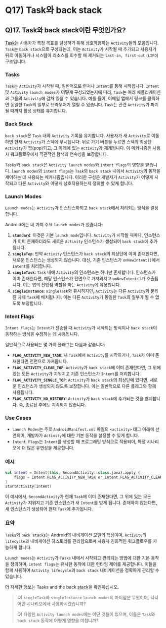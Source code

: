 # Q17) Task와 back stack

## Q)17. Task와 back stack이란 무엇인가요?

[Task](https://developer.android.com/guide/components/activities/tasks-and-back-stack)는 사용자가 특정 목표를 달성하기 위해 상호작용하는 `Activity`들의 모음입니다.
`Task`는 `back stack`으로 구성되는데, 이는 `Activity`가 시작될 때 추가되고 사용자가 뒤로 이동하거나 시스템이 리소스를 회수할 때 제거되는 `last-in, first-out` (`LIFO`) 구조입니다.

### Tasks

`Task`는 `Activity`가 시작될 때, 일반적으로 런처나 `Intent`를 통해 시작됩니다.
`Intent` 및 `Activity` `launch modes`가 어떻게 구성되었는지에 따라, `Task`는 여러 애플리케이션과 그들의 `Activity`에 걸쳐 있을 수 있습니다.
예를 들어, 이메일 앱에서 링크를 클릭하면 동일한 `Task`의 일부로 브라우저가 열릴 수 있습니다.
`Task`는 관련 `Activity`가 파괴될 때까지 활성 상태를 유지합니다.

### Back Stack

`back stack`은 `Task` 내의 `Activity` 기록을 유지합니다.
사용자가 새 `Activity`로 이동하면 현재 `Activity`가 스택에 푸시됩니다.
뒤로 가기 버튼을 누르면 스택의 최상단 `Activity`가 팝(pop)되고, 그 아래에 있는 `Activity`가 재개됩니다. 이 메커니즘은 사용자 워크플로우에서 직관적인 탐색과 연속성을 보장합니다.

`Tasks`와 `back stack`은 `Activity launch modes`와 `intent flags`의 영향을 받습니다. 
`launch modes`와 `intent flags`는 `Task`와 `back stack` 내에서 `Activity`의 동작을 제어하는 데 사용되는 메커니즘입니다.
이러한 구성은 개발자가 `Activity`가 어떻게 시작되고 다른 `Activity`와 어떻게 상호작용하는지 정의할 수 있게 합니다.

### Launch Modes

`Launch modes`는 `Activity`가 인스턴스화되고 `back stack`에서 처리되는 방식을 결정합니다.

Android에는 네 가지 주요 `launch modes`가 있습니다:
1.  **`standard`**: 이것은 기본 `launch mode`입니다. `Activity`가 시작될 때마다, 인스턴스가 이미 존재하더라도 새로운 `Activity` 인스턴스가 생성되어 `back stack`에 추가됩니다.
2.  **`singleTop`**: 만약 `Activity` 인스턴스가 `back stack`의 최상단에 이미 존재한다면, 새로운 인스턴스는 생성되지 않습니다. 대신, 기존 인스턴스가 `onNewIntent()`에서 `Intent`를 처리합니다.
3.  **`singleTask`**: `Task` 내에 `Activity`의 인스턴스는 하나만 존재합니다. 인스턴스가 이미 존재한다면, 해당 인스턴스가 전면으로 가져와지고 `onNewIntent()`가 호출됩니다. 이는 앱의 진입점 역할을 하는 `Activity`에 유용합니다.
4.  **`singleInstance`**: `singleTask`와 유사하지만, `Activity`는 다른 `Activity`와 분리된 자체 `Task`에 배치됩니다. 이는 다른 `Activity`가 동일한 `Task`의 일부가 될 수 없도록 보장합니다.

### Intent Flags

`Intent flags`는 `Intent`가 전송될 때 `Activity`가 시작되는 방식이나 `back stack`이 동작하는 방식을 수정하는 데 사용됩니다. 

일반적으로 사용되는 몇 가지 플래그는 다음과 같습니다:
* **`FLAG_ACTIVITY_NEW_TASK`**: 새 `Task`에서 `Activity`를 시작하거나, `Task`가 이미 존재한다면 전면으로 가져옵니다.
* **`FLAG_ACTIVITY_CLEAR_TOP`**: `Activity`가 `back stack`에 이미 존재한다면, 그 위에 있는 모든 `Activity`가 지워지고 기존 인스턴스가 `Intent`를 처리합니다.
* **`FLAG_ACTIVITY_SINGLE_TOP`**: `Activity`가 `back stack`의 최상단에 있다면, 새로운 인스턴스가 생성되지 않도록 보장합니다. 이는 일반적으로 다른 플래그와 함께 사용됩니다.
* **`FLAG_ACTIVITY_NO_HISTORY`**: `Activity`가 `back stack`에 추가되는 것을 방지합니다. 즉, 종료된 후에도 지속되지 않습니다.

### Use Cases

* `Launch Modes`는 주로 `AndroidManifest.xml` 파일의 `<activity>` 태그 아래에 선언되어, 개발자가 `Activity`에 대한 기본 동작을 설정할 수 있게 합니다.
* `Intent Flags`는 `Intent`를 생성할 때 프로그래밍 방식으로 적용되어, 특정 시나리오에 더 많은 유연성을 제공합니다.

### 예시

```kotlin
val intent = Intent(this, SecondActivity::class.java).apply {
    flags = Intent.FLAG_ACTIVITY_NEW_TASK or Intent.FLAG_ACTIVITY_CLEAR_TOP
}
startActivity(intent)
```

이 예시에서, `SecondActivity`가 현재 `Task`에 이미 존재한다면, 그 위에 있는 모든 `Activity`가 지워지고 기존 인스턴스가 새 `Intent`를 받게 됩니다.
존재하지 않는다면, 새 인스턴스가 생성되어 현재 `Task`에 추가됩니다.

### 요약

`Tasks`와 `back stacks`는 Android의 내비게이션 모델의 핵심이며, `Activity`의 `lifecycle`과 내비게이션 히스토리를 관리함으로써 사용자 친화적인 워크플로우를 가능하게 합니다.

`Launch modes`는 `Activity`가 `Tasks` 내에서 시작되고 관리되는 방법에 대한 기본 동작을 정의하며, `intent flags`는 유사한 동작에 대한 런타임 제어를 제공합니다.
이들을 함께 사용하여 `Activity lifecycle`과 `back stack` 내비게이션을 정확하게 관리할 수 있습니다.

더 자세한 정보는 Tasks and the back [stack](https://developer.android.com/guide/components/activities/tasks-and-back-stack)을 확인하십시오.

> Q) `singleTask`와 `singleInstance` `launch modes`의 차이점은 무엇이며, 각각 어떤 시나리오에서 사용하시겠습니까?
> 
> Q) 다양한 `Activity launch modes`에는 어떤 것들이 있으며, 이들은 `Task`와 `back stack` 동작에 어떻게 영향을 미칩니까?


